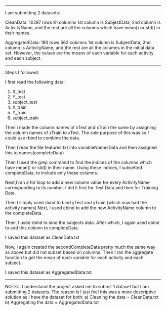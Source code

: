 ----------------------------------------------------------
I am submitting 2 datasets:

CleanData:
10297 rows
81 columns 
1st column is SubjestData, 2nd column is ActivityName, and the rest are all the columns which have mean() or std() in their names.

AggregatedData:
180 rows
563 columns
1st column is SubjestData, 2nd column is ActivityName, and the rest are all the columns in the initial data set.
However, the values are the means of each variable for each activity and each subject.

------------------------------------------------------------
Steps I followed:

I first read the following data:
1. X_test
2. Y_test
3. subject_test
4. X_train
5. Y_train
6. subject_train

Then i made the column names of xTest and xTrain the same by assigning the column names of xTrain to xTest. 
The sole purpose of this was so I could use rbind to combine the data.

Then I read the file features.txt into variableNamesData and then assigned this to names(completeData)

Then I used the grep command to find the indices of the columns which have mean() or std() in their name.
Using these indices, I subsetted completeData, to include only these columns.

Next,I ran a for loop to add a new column value for every ActivityName corresponding to its number.
I did it first for Test Data and then for Training Data.

Then I simply used rbind to bind yTest and yTrain (which now had the activity names)
Next, I used cbind to add the new ActivityName column to the completeData.

Then, I used rbind to bind the subjects data. After which, I again used cbind to add this column to completeData.

I saved this dataset as CleanData.txt 


Now, I again created the secondCompleteData pretty much the same way as above but did not subset based on columns.
Then I ran the aggregate function to get the mean of each variable for each activity and each subject.

I saved this dataset as AggregatedData.txt

---------------------------------------------------------------

NOTE::: I understand the project asked me to submit 1 dataset but I am submitting 2 datasets.
The reason is I just feel this was a more descriptive solution as I have the dataset for  both:
a) Cleaning the data = CleanData.txt
b) Aggregating the data = AggregatedData.txt

